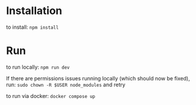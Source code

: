 # Installation

to install:
`npm install`

# Run

to run locally:
`npm run dev`

If there are permissions issues running locally (which should now be fixed), run:
`sudo chown -R $USER node_modules`
and retry

to run via docker:
`docker compose up`
